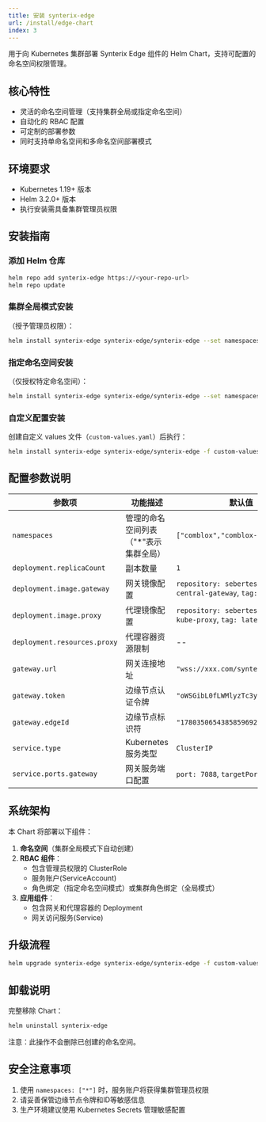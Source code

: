 ```yaml
---
title: 安装 synterix-edge
url: /install/edge-chart
index: 3
---
```


用于向 Kubernetes 集群部署 Synterix Edge 组件的 Helm Chart，支持可配置的命名空间权限管理。

## 核心特性

- 灵活的命名空间管理（支持集群全局或指定命名空间）
- 自动化的 RBAC 配置
- 可定制的部署参数
- 同时支持单命名空间和多命名空间部署模式

## 环境要求

- Kubernetes 1.19+ 版本
- Helm 3.2.0+ 版本
- 执行安装需具备集群管理员权限

## 安装指南

### 添加 Helm 仓库

```bash
helm repo add synterix-edge https://<your-repo-url>
helm repo update
```

### 集群全局模式安装

（授予管理员权限）：

```bash
helm install synterix-edge synterix-edge/synterix-edge --set namespaces[0]="*"
```

### 指定命名空间安装

（仅授权特定命名空间）：

```bash
helm install synterix-edge synterix-edge/synterix-edge --set namespaces={comblox,comblox-test}
```

### 自定义配置安装

创建自定义 values 文件（`custom-values.yaml`）后执行：

```bash
helm install synterix-edge synterix-edge/synterix-edge -f custom-values.yaml
```

## 配置参数说明

| 参数项                      | 功能描述                                       | 默认值                                                            |
|-----------------------------|----------------------------------------------|----------------------------------------------------------------|
| `namespaces`                | 管理的命名空间列表（"*"表示集群全局）           | `["comblox","comblox-test"]`                                   |
| `deployment.replicaCount`   | 副本数量                                      | `1`                                                            |
| `deployment.image.gateway`  | 网关镜像配置                                  | `repository: sebertes/synterix-central-gateway`, `tag: latest` |
| `deployment.image.proxy`    | 代理镜像配置                                  | `repository: sebertes/synterix-kube-proxy`, `tag: latest`      |
| `deployment.resources.proxy`| 代理容器资源限制                              | --                                                             |
| `gateway.url`               | 网关连接地址                                 | `"wss://xxx.com/synterix/gateway"`                             |
| `gateway.token`             | 边缘节点认证令牌                             | `"oWSGibL0fLWMlyzTc3ybdi3t1rbQjj"`                             |
| `gateway.edgeId`            | 边缘节点标识符                               | `"1780350654385859692002162"`                                  |
| `service.type`              | Kubernetes 服务类型                         | `ClusterIP`                                                    |
| `service.ports.gateway`     | 网关服务端口配置                            | `port: 7088`, `targetPort: 7088`                               |

## 系统架构

本 Chart 将部署以下组件：

1. **命名空间**（集群全局模式下自动创建）
2. **RBAC 组件**：
    - 包含管理员权限的 ClusterRole
    - 服务账户(ServiceAccount)
    - 角色绑定（指定命名空间模式）或集群角色绑定（全局模式）
3. **应用组件**：
    - 包含网关和代理容器的 Deployment
    - 网关访问服务(Service)

## 升级流程

```bash
helm upgrade synterix-edge synterix-edge/synterix-edge -f custom-values.yaml
```

## 卸载说明

完整移除 Chart：

```bash
helm uninstall synterix-edge
```

注意：此操作不会删除已创建的命名空间。

## 安全注意事项

1. 使用 `namespaces: ["*"]` 时，服务账户将获得集群管理员权限
2. 请妥善保管边缘节点令牌和ID等敏感信息
3. 生产环境建议使用 Kubernetes Secrets 管理敏感配置